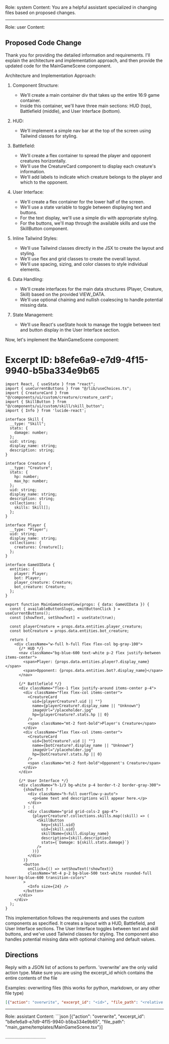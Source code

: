 Role: system
Content: You are a helpful assistant specialized in changing files based on proposed changes.
__________________
Role: user
Content: 
## Proposed Code Change
Thank you for providing the detailed information and requirements. I'll explain the architecture and implementation approach, and then provide the updated code for the MainGameScene component.

Architecture and Implementation Approach:

1. Component Structure:
   - We'll create a main container div that takes up the entire 16:9 game container.
   - Inside this container, we'll have three main sections: HUD (top), Battlefield (middle), and User Interface (bottom).

2. HUD:
   - We'll implement a simple nav bar at the top of the screen using Tailwind classes for styling.

3. Battlefield:
   - We'll create a flex container to spread the player and opponent creatures horizontally.
   - We'll use the CreatureCard component to display each creature's information.
   - We'll add labels to indicate which creature belongs to the player and which to the opponent.

4. User Interface:
   - We'll create a flex container for the lower half of the screen.
   - We'll use a state variable to toggle between displaying text and buttons.
   - For the text display, we'll use a simple div with appropriate styling.
   - For the buttons, we'll map through the available skills and use the SkillButton component.

5. Inline Tailwind Styles:
   - We'll use Tailwind classes directly in the JSX to create the layout and styling.
   - We'll use flex and grid classes to create the overall layout.
   - We'll use spacing, sizing, and color classes to style individual elements.

6. Data Handling:
   - We'll create interfaces for the main data structures (Player, Creature, Skill) based on the provided VIEW_DATA.
   - We'll use optional chaining and nullish coalescing to handle potential missing data.

7. State Management:
   - We'll use React's useState hook to manage the toggle between text and button display in the User Interface section.

Now, let's implement the MainGameScene component:

# Excerpt ID: b8efe6a9-e7d9-4f15-9940-b5ba334e9b65
```tsx main_game/templates/MainGameScene.tsx
import React, { useState } from "react";
import { useCurrentButtons } from "@/lib/useChoices.ts";
import { CreatureCard } from "@/components/ui/custom/creature/creature_card";
import { SkillButton } from "@/components/ui/custom/skill/skill_button";
import { Info } from 'lucide-react';

interface Skill {
  __type: "Skill";
  stats: {
    damage: number;
  };
  uid: string;
  display_name: string;
  description: string;
}

interface Creature {
  __type: "Creature";
  stats: {
    hp: number;
    max_hp: number;
  };
  uid: string;
  display_name: string;
  description: string;
  collections: {
    skills: Skill[];
  };
}

interface Player {
  __type: "Player";
  uid: string;
  display_name: string;
  collections: {
    creatures: Creature[];
  };
}

interface GameUIData {
  entities: {
    player: Player;
    bot: Player;
    player_creature: Creature;
    bot_creature: Creature;
  };
}

export function MainGameSceneView(props: { data: GameUIData }) {
  const { availableButtonSlugs, emitButtonClick } = useCurrentButtons();
  const [showText, setShowText] = useState(true);

  const playerCreature = props.data.entities.player_creature;
  const botCreature = props.data.entities.bot_creature;

  return (
    <div className="w-full h-full flex flex-col bg-gray-100">
      {/* HUD */}
      <nav className="bg-blue-600 text-white p-2 flex justify-between items-center">
        <span>Player: {props.data.entities.player?.display_name}</span>
        <span>Opponent: {props.data.entities.bot?.display_name}</span>
      </nav>

      {/* Battlefield */}
      <div className="flex-1 flex justify-around items-center p-4">
        <div className="flex flex-col items-center">
          <CreatureCard
            uid={playerCreature?.uid || ""}
            name={playerCreature?.display_name || "Unknown"}
            imageUrl="/placeholder.jpg"
            hp={playerCreature?.stats.hp || 0}
          />
          <span className="mt-2 font-bold">Player's Creature</span>
        </div>
        <div className="flex flex-col items-center">
          <CreatureCard
            uid={botCreature?.uid || ""}
            name={botCreature?.display_name || "Unknown"}
            imageUrl="/placeholder.jpg"
            hp={botCreature?.stats.hp || 0}
          />
          <span className="mt-2 font-bold">Opponent's Creature</span>
        </div>
      </div>

      {/* User Interface */}
      <div className="h-1/3 bg-white p-4 border-t-2 border-gray-300">
        {showText ? (
          <div className="h-full overflow-y-auto">
            <p>Game text and descriptions will appear here.</p>
          </div>
        ) : (
          <div className="grid grid-cols-2 gap-4">
            {playerCreature?.collections.skills.map((skill) => (
              <SkillButton
                key={skill.uid}
                uid={skill.uid}
                skillName={skill.display_name}
                description={skill.description}
                stats={`Damage: ${skill.stats.damage}`}
              />
            ))}
          </div>
        )}
        <button
          onClick={() => setShowText(!showText)}
          className="mt-4 p-2 bg-blue-500 text-white rounded-full hover:bg-blue-600 transition-colors"
        >
          <Info size={24} />
        </button>
      </div>
    </div>
  );
}
```

This implementation follows the requirements and uses the custom components as specified. It creates a layout with a HUD, Battlefield, and User Interface sections. The User Interface toggles between text and skill buttons, and we've used Tailwind classes for styling. The component also handles potential missing data with optional chaining and default values.

## Directions
Reply with a JSON list of actions to perform. 'overwrite' are the only valid action type. 
Make sure you are using the excerpt_id which contains the entire contents of the file

Examples:
overwriting files (this works for python, markdown, or any other file type)
```json output_example1
[{"action": "overwrite", "excerpt_id": "<id>", "file_path": "<relative file path>"}]
```

__________________
Role: assistant
Content: ```json
[{"action": "overwrite", "excerpt_id": "b8efe6a9-e7d9-4f15-9940-b5ba334e9b65", "file_path": "main_game/templates/MainGameScene.tsx"}]
```
__________________

